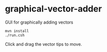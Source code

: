 # graphical-vector-adder
GUI for graphically adding vectors

```
mvn install
./run.csh
```
Click and drag the vector tips to move.
